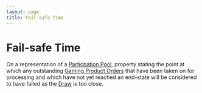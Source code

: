 ```yaml
---
layout: page
title: Fail-safe Time
---
```


# Fail-safe Time

On a representation of a [Particpation Pool](../concepts/participation-pool), property stating the point at which any outstanding [Gaming Product Orders](../concepts/gaming-product-order) that have been taken on for processing and which have not yet reached an end-state will be considered to have failed as the [Draw](../concepts/draw) is too close.
